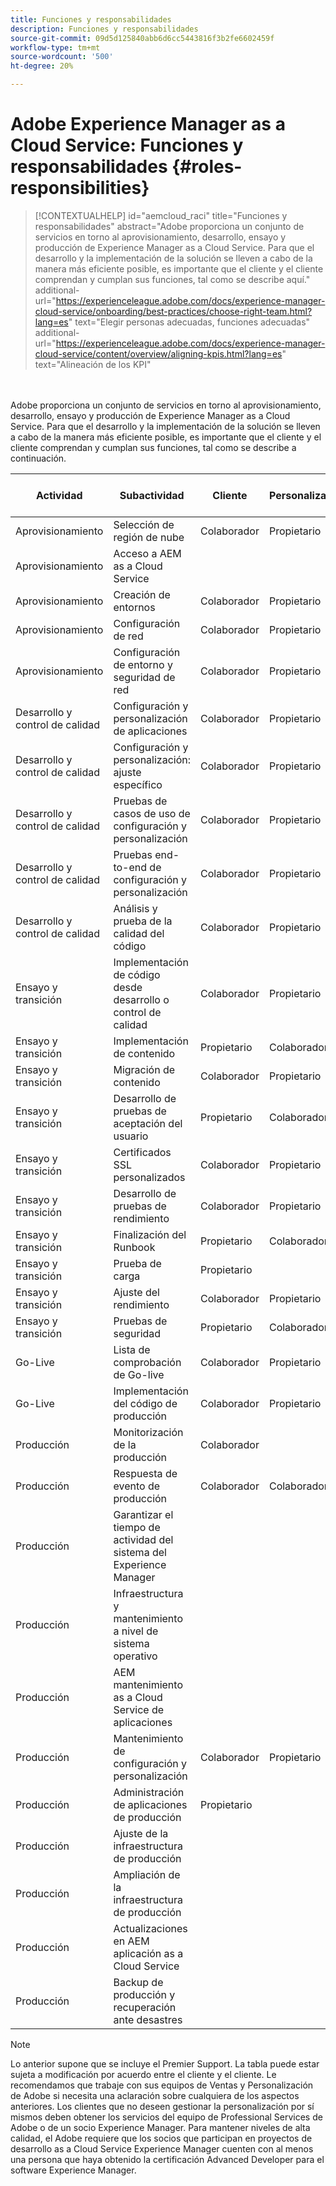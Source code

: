 ```yaml
---
title: Funciones y responsabilidades
description: Funciones y responsabilidades
source-git-commit: 09d5d125840abb6d6cc5443816f3b2fe6602459f
workflow-type: tm+mt
source-wordcount: '500'
ht-degree: 20%

---
```



# Adobe Experience Manager as a Cloud Service: Funciones y responsabilidades {#roles-responsibilities}

>[!CONTEXTUALHELP]
>id="aemcloud_raci"
>title="Funciones y responsabilidades"
>abstract="Adobe proporciona un conjunto de servicios en torno al aprovisionamiento, desarrollo, ensayo y producción de Experience Manager as a Cloud Service. Para que el desarrollo y la implementación de la solución se lleven a cabo de la manera más eficiente posible, es importante que el cliente y el cliente comprendan y cumplan sus funciones, tal como se describe aquí."
>additional-url="https://experienceleague.adobe.com/docs/experience-manager-cloud-service/onboarding/best-practices/choose-right-team.html?lang=es" text="Elegir personas adecuadas, funciones adecuadas"
>additional-url="https://experienceleague.adobe.com/docs/experience-manager-cloud-service/content/overview/aligning-kpis.html?lang=es" text="Alineación de los KPI"

<br></br>
Adobe proporciona un conjunto de servicios en torno al aprovisionamiento, desarrollo, ensayo y producción de Experience Manager as a Cloud Service. Para que el desarrollo y la implementación de la solución se lleven a cabo de la manera más eficiente posible, es importante que el cliente y el cliente comprendan y cumplan sus funciones, tal como se describe a continuación.


| Actividad | Subactividad | Cliente | Personalizador | Adobe | Funcionalidad de Cloud Manager |
|---------------------------------|-------------------------------------------------------|-------------|-------------|---------|-----------------------------|
| Aprovisionamiento | Selección de región de nube | Colaborador | Propietario | Asesor | Sí |
| Aprovisionamiento | Acceso a AEM as a Cloud Service |  |  | Propietario | Sí |
| Aprovisionamiento | Creación de entornos | Colaborador | Propietario | Asesor | Sí |
| Aprovisionamiento | Configuración de red | Colaborador | Propietario | Asesor | Sí |
| Aprovisionamiento | Configuración de entorno y seguridad de red | Colaborador | Propietario | Asesor | Sí |
| Desarrollo y control de calidad | Configuración y personalización de aplicaciones | Colaborador | Propietario |  |  |
| Desarrollo y control de calidad | Configuración y personalización: ajuste específico | Colaborador | Propietario |  |  |
| Desarrollo y control de calidad | Pruebas de casos de uso de configuración y personalización | Colaborador | Propietario |  |  |
| Desarrollo y control de calidad | Pruebas end-to-end de configuración y personalización | Colaborador | Propietario |  |  |
| Desarrollo y control de calidad | Análisis y prueba de la calidad del código | Colaborador | Propietario | Asesor | Sí |
| Ensayo y transición | Implementación de código desde desarrollo o control de calidad | Colaborador | Propietario | Asesor | Sí |
| Ensayo y transición | Implementación de contenido | Propietario | Colaborador |  |  |
| Ensayo y transición | Migración de contenido | Colaborador | Propietario |  |  |
| Ensayo y transición | Desarrollo de pruebas de aceptación del usuario | Propietario | Colaborador |  |  |
| Ensayo y transición | Certificados SSL personalizados | Colaborador | Propietario | Asesor | Sí |
| Ensayo y transición | Desarrollo de pruebas de rendimiento | Colaborador | Propietario |  |  |
| Ensayo y transición | Finalización del Runbook | Propietario | Colaborador |  |  |
| Ensayo y transición | Prueba de carga | Propietario |  |  |  |
| Ensayo y transición | Ajuste del rendimiento | Colaborador | Propietario |  |  |
| Ensayo y transición | Pruebas de seguridad | Propietario | Colaborador |  |  |
| Go-Live | Lista de comprobación de Go-live | Colaborador | Propietario |  |  |
| Go-Live | Implementación del código de producción | Colaborador | Propietario | Asesor | Sí |
| Producción | Monitorización de la producción | Colaborador |  | Propietario |  |
| Producción | Respuesta de evento de producción | Colaborador | Colaborador | Propietario |  |
| Producción | Garantizar el tiempo de actividad del sistema del Experience Manager |  |  | Propietario |  |
| Producción | Infraestructura y mantenimiento a nivel de sistema operativo |  |  | Propietario |  |
| Producción | AEM mantenimiento as a Cloud Service de aplicaciones |  |  | Propietario |  |
| Producción | Mantenimiento de configuración y personalización | Colaborador | Propietario |  |  |
| Producción | Administración de aplicaciones de producción | Propietario |  |  |  |
| Producción | Ajuste de la infraestructura de producción |  |  | Propietario |  |
| Producción | Ampliación de la infraestructura de producción |  |  | Propietario |  |
| Producción | Actualizaciones en AEM aplicación as a Cloud Service |  |  | Propietario |  |
| Producción | Backup de producción y recuperación ante desastres |  |  | Propietario |  |

>[!NOTE]
>
> Lo anterior supone que se incluye el Premier Support. La tabla puede estar sujeta a modificación por acuerdo entre el cliente y el cliente. Le recomendamos que trabaje con sus equipos de Ventas y Personalización de Adobe si necesita una aclaración sobre cualquiera de los aspectos anteriores.
> Los clientes que no deseen gestionar la personalización por sí mismos deben obtener los servicios del equipo de Professional Services de Adobe o de un socio Experience Manager.
>Para mantener niveles de alta calidad, el Adobe requiere que los socios que participan en proyectos de desarrollo as a Cloud Service Experience Manager cuenten con al menos una persona que haya obtenido la certificación Advanced Developer para el software Experience Manager.
